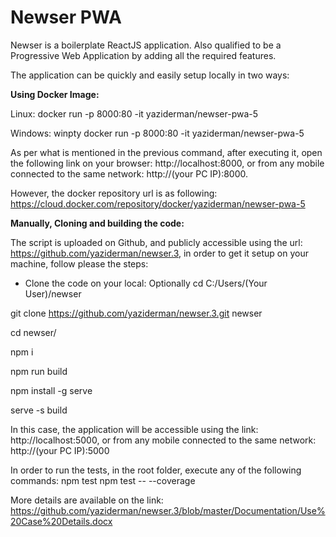 # Newser PWA


Newser is a boilerplate ReactJS application. Also qualified to be a Progressive Web Application by adding all the required features.

The application can be quickly and easily setup locally in two ways:

**Using Docker Image:**

Linux:  docker run -p 8000:80 -it yaziderman/newser-pwa-5

Windows: winpty docker run -p 8000:80 -it yaziderman/newser-pwa-5

As per what is mentioned in the previous command, after executing it, open the following link on your browser: http://localhost:8000, or from any mobile connected to the same network: http://(your PC IP):8000.

However, the docker repository url is as following: https://cloud.docker.com/repository/docker/yaziderman/newser-pwa-5

**Manually, Cloning and building the code:**

The script is uploaded on Github, and publicly accessible using the url: https://github.com/yaziderman/newser.3, in order to get it setup on your machine, follow please the steps:

* Clone the code on your local:
Optionally cd C:/Users/(Your User)/newser

git clone https://github.com/yaziderman/newser.3.git newser

cd newser/

npm i

npm run build

npm install -g serve <If not already installed>
  
serve -s build


In this case, the application will be accessible using the link: http://localhost:5000, or from any mobile connected to the same network: http://(your PC IP):5000

In order to run the tests, in the root folder, execute any of the following commands:
npm test
npm test -- --coverage


More details are available on the link: 
https://github.com/yaziderman/newser.3/blob/master/Documentation/Use%20Case%20Details.docx
